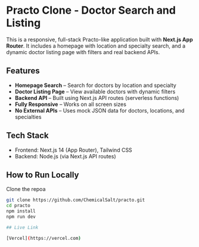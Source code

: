 # Practo Clone - Doctor Search and Listing

This is a responsive, full-stack Practo-like application built with **Next.js App Router**. It includes a homepage with location and specialty search, and a dynamic doctor listing page with filters and real backend APIs.

## Features

- **Homepage Search** – Search for doctors by location and specialty
- **Doctor Listing Page** – View available doctors with dynamic filters
- **Backend API** – Built using Next.js API routes (serverless functions)
- **Fully Responsive** – Works on all screen sizes
- **No External APIs** – Uses mock JSON data for doctors, locations, and specialties

## Tech Stack

- Frontend: Next.js 14 (App Router), Tailwind CSS
- Backend: Node.js (via Next.js API routes)


## How to Run Locally

Clone the repoa

```bash
git clone https://github.com/ChemicalSalt/practo.git
cd practo
npm install
npm run dev

## Live Link

[Vercel](https://vercel.com)
